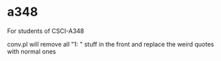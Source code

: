 # a348

For students of CSCI-A348

conv.pl will remove all "1: " stuff in the front
and replace the weird quotes with normal ones

